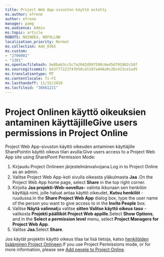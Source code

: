 ```yaml
---
title: Project Web App-sivuston käyttö estetty
ms.author: efrene
author: efrene
manager: pamg
ms.audience: Admin
ms.topic: article
ROBOTS: NOINDEX, NOFOLLOW
localization_priority: Normal
ms.collection: Adm_O365
ms.custom:
- "2700001"
- "1381"
ms.openlocfilehash: be8ba63cc5c7a2042d997598c6ed5d792862c58f
ms.sourcegitcommit: b43f77221f47b50c41197a448a9c26c423ce1ad5
ms.translationtype: MT
ms.contentlocale: fi-FI
ms.lasthandoff: 11/15/2019
ms.locfileid: "36661221"
---
```

# <a name="give-users-permissions-in-project-online"></a><span data-ttu-id="75767-102">Project Onlinen käyttö oikeuksien antaminen käyttäjille</span><span class="sxs-lookup"><span data-stu-id="75767-102">Give users permissions in Project Online</span></span>

<span data-ttu-id="75767-103">Project Web App-sivuston käyttö oikeuden antaminen käyttäjille SharePointin käyttö oikeus tilan avulla:</span><span class="sxs-lookup"><span data-stu-id="75767-103">Give users access to a Project Web App site using SharePoint Permission Mode:</span></span>

1. <span data-ttu-id="75767-104">Kirjaudu Project Onlineen järjestelmänvalvojana.</span><span class="sxs-lookup"><span data-stu-id="75767-104">Log in to Project Online as an admin.</span></span>
2. <span data-ttu-id="75767-105">Valitse Project Web App-koti sivulla oikeasta yläkulmasta **Jaa** .</span><span class="sxs-lookup"><span data-stu-id="75767-105">On the Project Web App home page, select **Share** in the top right corner.</span></span>
3. <span data-ttu-id="75767-106">Kirjoita **Jaa projekti-Web-sovellus-** valinta ikkunaan sen henkilön käyttäjä nimi, jolle haluat antaa käyttö oikeudet, **Kutsu henkilöt** -ruudussa.</span><span class="sxs-lookup"><span data-stu-id="75767-106">In the **Share Project Web App** dialog box, type the user name of the person you want to give access to in the **Invite People** box.</span></span>
4. <span data-ttu-id="75767-107">Valitse **Näytä valinnat**ja valitse **sitten Valitse käyttö oikeus taso** -valikosta **Projekti päälliköt Project Web appille**.</span><span class="sxs-lookup"><span data-stu-id="75767-107">Select **Show Options**, and in the **Select a permission level** menu, select **Project Managers for Project Web App**.</span></span>
5. <span data-ttu-id="75767-108">Valitse **Jaa**.</span><span class="sxs-lookup"><span data-stu-id="75767-108">Select **Share**.</span></span>

<span data-ttu-id="75767-109">Jos käytät projektin käyttö oikeus tilaa tai lisä tietoja, katso [henkilöiden lisääminen Project Onlineen](https://docs.microsoft.com/projectonline/step-2-add-people-to-project-online).</span><span class="sxs-lookup"><span data-stu-id="75767-109">If you use Project Permissions mode, or for more information, please see [Add people to Project Online](https://docs.microsoft.com/projectonline/step-2-add-people-to-project-online).</span></span>
